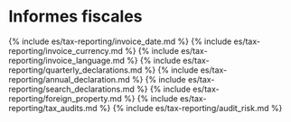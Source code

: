 # Informes fiscales

{% include es/tax-reporting/invoice_date.md %}
{% include es/tax-reporting/invoice_currency.md %}
{% include es/tax-reporting/invoice_language.md %}
{% include es/tax-reporting/quarterly_declarations.md %}
{% include es/tax-reporting/annual_declaration.md %}
{% include es/tax-reporting/search_declarations.md %}
{% include es/tax-reporting/foreign_property.md %}
{% include es/tax-reporting/tax_audits.md %}
{% include es/tax-reporting/audit_risk.md %} 
